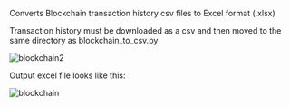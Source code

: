 Converts Blockchain transaction history csv files to Excel format (.xlsx)

Transaction history must be downloaded as a csv and then moved to the same directory as blockchain_to_csv.py

![blockchain2](https://user-images.githubusercontent.com/92279236/137325729-98254eae-55b4-40c4-850a-1fbce37ddc6f.png)

Output excel file looks like this:

![blockchain](https://user-images.githubusercontent.com/92279236/137325269-a9e2bd01-43f1-4d8f-9ade-823c197c76b8.png)


